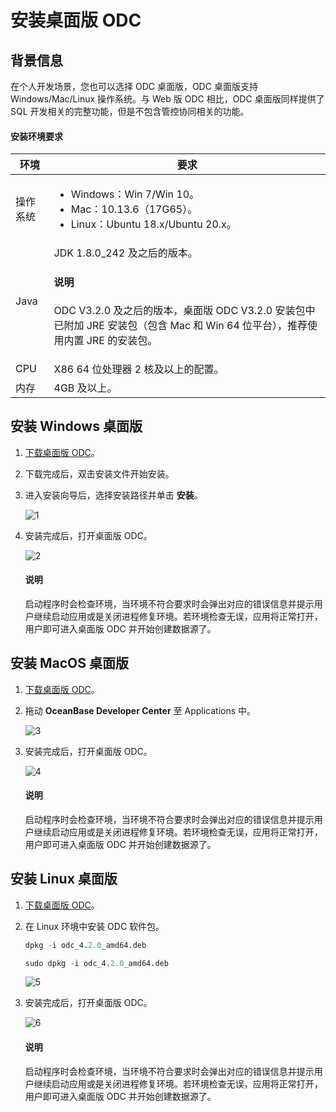 # 安装桌面版 ODC

## 背景信息

在个人开发场景，您也可以选择 ODC 桌面版，ODC 桌面版支持 Windows/Mac/Linux 操作系统。与 Web 版 ODC 相比，ODC 桌面版同样提供了 SQL 开发相关的完整功能，但是不包含管控协同相关的功能。

#### 安装环境要求

|环境  | 要求 |
|---------|---------|
| 操作系统| <ul><li>Windows：Win 7/Win 10。</li><li>Mac：10.13.6（17G65）。</li><li>Linux：Ubuntu 18.x/Ubuntu 20.x。</li></ul> |
|Java|JDK 1.8.0_242 及之后的版本。<h4>说明</h4><p>ODC V3.2.0 及之后的版本，桌面版 ODC V3.2.0 安装包中已附加 JRE 安装包（包含 Mac 和 Win 64 位平台），推荐使用内置 JRE 的安装包。</p>|
|CPU|X86 64 位处理器 2 核及以上的配置。|
|内存|4GB 及以上。|

## 安装 Windows 桌面版

1. [下载桌面版 ODC](https://help.aliyun.com/document_detail/212816.html?spm=a2c4g.211469.0.0.674522f85TO4Hs)。

2. 下载完成后，双击安装文件开始安装。

3. 进入安装向导后，选择安装路径并单击 **安装**。 

   ![1](https://obbusiness-private.oss-cn-shanghai.aliyuncs.com/doc/img/odc/420/quickstart/clientodc/install/1.png)

4. 安装完成后，打开桌面版 ODC。

   ![2](https://obbusiness-private.oss-cn-shanghai.aliyuncs.com/doc/img/odc/420/quickstart/clientodc/install/2.2.png)
   
   <main id="notice" type='explain'>
     <h4>说明</h4>
     <p>启动程序时会检查环境，当环境不符合要求时会弹出对应的错误信息并提示用户继续启动应用或是关闭进程修复环境。若环境检查无误，应用将正常打开，用户即可进入桌面版 ODC 并开始创建数据源了。</p>
   </main> 

## 安装 MacOS 桌面版

1. [下载桌面版 ODC](https://help.aliyun.com/document_detail/212816.html?spm=a2c4g.211469.0.0.674522f85TO4Hs)。

2. 拖动 **OceanBase Developer Center** 至 Applications 中。

   ![3](https://obbusiness-private.oss-cn-shanghai.aliyuncs.com/doc/img/odc/420/quickstart/clientodc/install/3.0.png)

3. 安装完成后，打开桌面版 ODC。

   ![4](https://obbusiness-private.oss-cn-shanghai.aliyuncs.com/doc/img/odc/420/quickstart/clientodc/install/2.2.png)

   <main id="notice" type='explain'>
     <h4>说明</h4>
     <p>启动程序时会检查环境，当环境不符合要求时会弹出对应的错误信息并提示用户继续启动应用或是关闭进程修复环境。若环境检查无误，应用将正常打开，用户即可进入桌面版 ODC 并开始创建数据源了。</p>
   </main> 

## 安装 Linux 桌面版

1. [下载桌面版 ODC](https://help.aliyun.com/document_detail/212816.html?spm=a2c4g.211469.0.0.674522f85TO4Hs)。

2. 在 Linux 环境中安装 ODC 软件包。

   ```sql
   dpkg -i odc_4.2.0_amd64.deb

   sudo dpkg -i odc_4.2.0_amd64.deb
   ```

   ![5](https://obbusiness-private.oss-cn-shanghai.aliyuncs.com/doc/img/odc/420/quickstart/clientodc/install/4.png)

4. 安装完成后，打开桌面版 ODC。

   ![6](https://obbusiness-private.oss-cn-shanghai.aliyuncs.com/doc/img/odc/420/quickstart/clientodc/install/5.png)

   <main id="notice" type='explain'>
     <h4>说明</h4>
     <p>启动程序时会检查环境，当环境不符合要求时会弹出对应的错误信息并提示用户继续启动应用或是关闭进程修复环境。若环境检查无误，应用将正常打开，用户即可进入桌面版 ODC 并开始创建数据源了。</p>
   </main> 